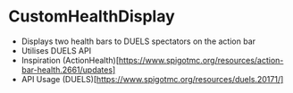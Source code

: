 # CustomHealthDisplay

- Displays two health bars to DUELS spectators on the action bar
- Utilises DUELS API
- Inspiration  (ActionHealth)[https://www.spigotmc.org/resources/action-bar-health.2661/updates]
- API Usage (DUELS)[https://www.spigotmc.org/resources/duels.20171/]